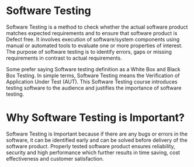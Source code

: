 # Software Testing
Software Testing is a method to check whether the actual software product matches expected requirements and to ensure that software product is Defect free. It involves execution of software/system components using manual or automated tools to evaluate one or more properties of interest. The purpose of software testing is to identify errors, gaps or missing requirements in contrast to actual requirements.

Some prefer saying Software testing definition as a White Box and Black Box Testing. In simple terms, Software Testing means the Verification of Application Under Test (AUT). This Software Testing course introduces testing software to the audience and justifies the importance of software testing.

# Why Software Testing is Important?
Software Testing is Important because if there are any bugs or errors in the software, it can be identified early and can be solved before delivery of the software product. Properly tested software product ensures reliability, security and high performance which further results in time saving, cost effectiveness and customer satisfaction.